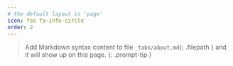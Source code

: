 ```yaml
---
# the default layout is 'page'
icon: fas fa-info-circle
order: 2
---
```


> Add Markdown syntax content to file `_tabs/about.md`{: .filepath } and it will show up on this page.
{: .prompt-tip }
